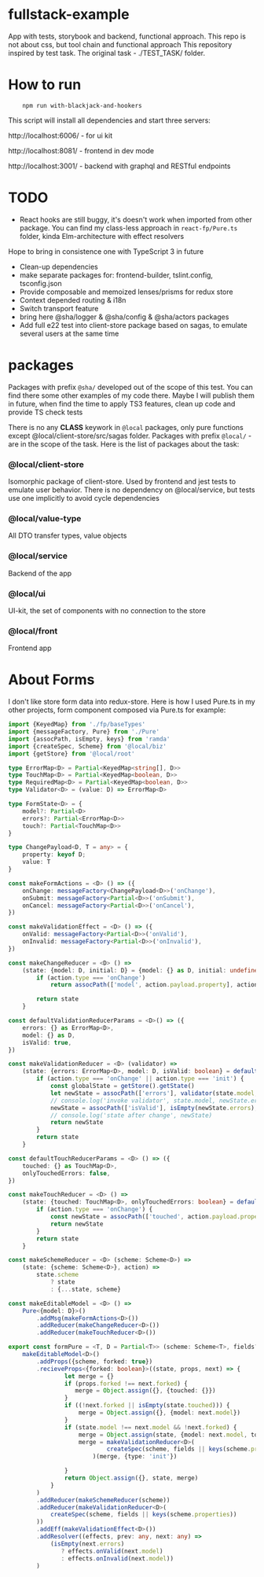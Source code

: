 # fullstack-example
App with tests, storybook and backend, functional approach.
This repo is not about css, but tool chain and functional approach
This repository inspired by test task.
The original task  - ./TEST_TASK/ folder. 

# How to run #

```
    npm run with-blackjack-and-hookers
```
This script will install all dependencies and start three servers:

http://localhost:6006/ - for ui kit

http://localhost:8081/ - frontend in dev mode

http://localhost:3001/ - backend with graphql and RESTful endpoints

# TODO #
- React hooks are still buggy, it's doesn't work when imported from other package. 
You can find my class-less approach in ```react-fp/Pure.ts``` folder, kinda Elm-architecture with effect resolvers


Hope to bring in consistence one with TypeScript 3 in future
- Clean-up dependencies
- make separate packages for: frontend-builder, tslint.config, tsconfig.json
- Provide composable and memoized lenses/prisms for redux store
- Context depended routing & i18n
- Switch transport feature
- bring here @sha/logger & @sha/config & @sha/actors packages
- Add full e22 test into client-store package based on sagas, 
to emulate several users at the same time


# packages #

Packages with prefix ```@sha/``` developed out of the scope of this test. 
You can find there some other examples of my code there. 
Maybe I will publish them in future, when find the time to apply TS3 features, clean up code and provide TS check tests

There is no any <b>CLASS</b> keywork in ```@local``` packages, only pure functions except @local/client-store/src/sagas folder.
Packages with prefix   ```@local/``` - are in the scope of the task.
Here is the list of packages about the task:

### @local/client-store ###
Isomorphic package of client-store. 
Used by frontend and jest tests to emulate user behavior.
There is no dependency on @local/service, 
but tests use one implicitly to avoid cycle dependencies

### @local/value-type ###
All DTO transfer types, value objects

### @local/service ###
Backend of the app

### @local/ui ###
UI-kit, the set of components with no connection to the store

### @local/front ###
Frontend app

# About Forms #
I don't like store form data into redux-store.
Here is how I used Pure.ts in my other projects, form component composed via Pure.ts for example:
```typescript
import {KeyedMap} from './fp/baseTypes'
import {messageFactory, Pure} from './Pure'
import {assocPath, isEmpty, keys} from 'ramda'
import {createSpec, Scheme} from '@local/biz'
import {getStore} from '@local/root'

type ErrorMap<D> = Partial<KeyedMap<string[], D>>
type TouchMap<D> = Partial<KeyedMap<boolean, D>>
type RequiredMap<D> = Partial<KeyedMap<boolean, D>>
type Validator<D> = (value: D) => ErrorMap<D>

type FormState<D> = {
    model?: Partial<D>
    errors?: Partial<ErrorMap<D>>
    touch?: Partial<TouchMap<D>>
}

type ChangePayload<D, T = any> = {
    property: keyof D;
    value: T
}

const makeFormActions = <D> () => ({
    onChange: messageFactory<ChangePayload<D>>('onChange'),
    onSubmit: messageFactory<Partial<D>>('onSubmit'),
    onCancel: messageFactory<Partial<D>>('onCancel'),
})

const makeValidationEffect = <D> () => ({
    onValid: messageFactory<Partial<D>>('onValid'),
    onInvalid: messageFactory<Partial<D>>('onInvalid'),
})

const makeChangeReducer = <D> () =>
    (state: {model: D, initial: D} = {model: {} as D, initial: undefined}, action) => {
        if (action.type === 'onChange')
            return assocPath(['model', action.payload.property], action.payload.value, state)

        return state
    }

const defaultValidationReducerParams = <D>() => ({
    errors: {} as ErrorMap<D>,
    model: {} as D,
    isValid: true,
})

const makeValidationReducer = <D> (validator) =>
    (state: {errors: ErrorMap<D>, model: D, isValid: boolean} = defaultValidationReducerParams<D>(), action) => {
        if (action.type === 'onChange' || action.type === 'init') {
            const globalState = getStore().getState()
            let newState = assocPath(['errors'], validator(state.model, globalState), state)
            // console.log('invoke validator', state.model, newState.errors)
            newState = assocPath(['isValid'], isEmpty(newState.errors), newState)
            // console.log('state after change', newState)
            return newState
        }
        return state
    }

const defaultTouchReducerParams = <D> () => ({
    touched: {} as TouchMap<D>,
    onlyTouchedErrors: false,
})

const makeTouchReducer = <D> () =>
    (state: {touched: TouchMap<D>, onlyTouchedErrors: boolean} = defaultTouchReducerParams<D>(), action) => {
        if (action.type === 'onChange') {
            const newState = assocPath(['touched', action.payload.property], true, state)
            return newState
        }
        return state
    }

const makeSchemeReducer = <D> (scheme: Scheme<D>) =>
    (state: {scheme: Scheme<D>}, action) =>
        state.scheme
            ? state
            : {...state, scheme}

const makeEditableModel = <D> () =>
    Pure<{model: D}>()
        .addMsg(makeFormActions<D>())
        .addReducer(makeChangeReducer<D>())
        .addReducer(makeTouchReducer<D>())

export const formPure = <T, D = Partial<T>> (scheme: Scheme<T>, fields?: Array<keyof T>) =>
    makeEditableModel<D>()
        .addProps({scheme, forked: true})
        .recieveProps<{forked: boolean}>((state, props, next) => {
                let merge = {}
                if (props.forked !== next.forked) {
                   merge = Object.assign({}, {touched: {}})
                }
                if ((!next.forked || isEmpty(state.touched))) {
                    merge = Object.assign({}, {model: next.model})
                }
                if (state.model !== next.model && !next.forked) {
                    merge = Object.assign(state, {model: next.model, touched: {}})
                    merge = makeValidationReducer<D>(
                            createSpec(scheme, fields || keys(scheme.properties))
                        )(merge, {type: 'init'})

                }
                return Object.assign({}, state, merge)
            }
        )
        .addReducer(makeSchemeReducer(scheme))
        .addReducer(makeValidationReducer<D>(
            createSpec(scheme, fields || keys(scheme.properties))
        ))
        .addEff(makeValidationEffect<D>())
        .addResolver((effects, prev: any, next: any) =>
            (isEmpty(next.errors)
               ? effects.onValid(next.model)
               : effects.onInvalid(next.model))
        )
```